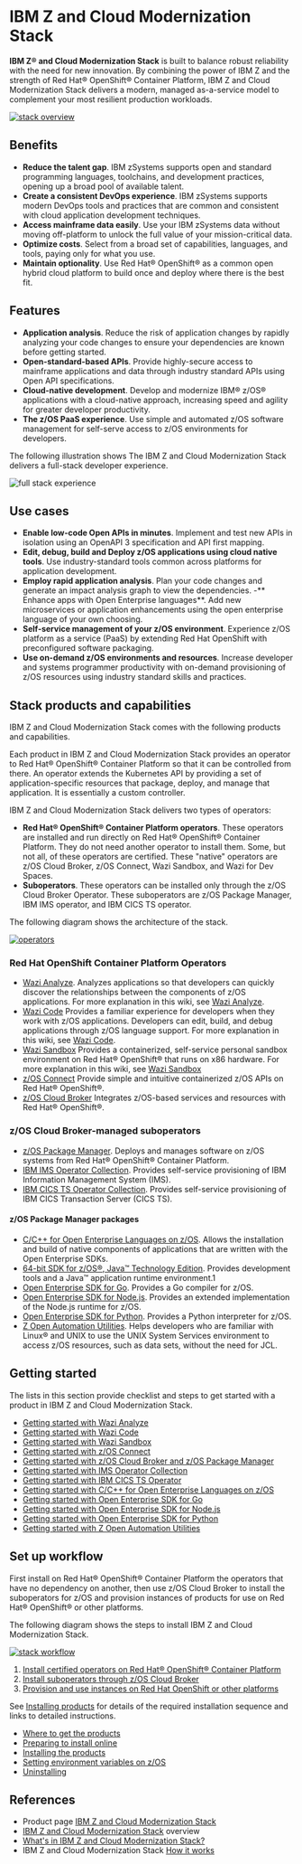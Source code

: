 # IBM Z and Cloud Modernization Stack

**IBM Z® and Cloud Modernization Stack** is built to balance robust reliability with the need for new innovation. By combining the power of IBM Z and the strength of Red Hat® OpenShift® Container Platform, IBM Z and Cloud Modernization Stack delivers a modern, managed as-a-service model to complement your most resilient production workloads.

[![stack overview](./media/stack-overview.svg)](https://www.ibm.com/docs/en/cloud-paks/z-modernization-stack/2023.4?topic=overview)

## Benefits

- **Reduce the talent gap**. IBM zSystems supports open and standard programming languages, toolchains, and development practices, opening up a broad pool of available talent.
- **Create a consistent DevOps experience**. IBM zSystems supports modern DevOps tools and practices that are common and consistent with cloud application development techniques.
- **Access mainframe data easily**. Use your IBM zSystems data without moving off-platform to unlock the full value of your mission-critical data.
- **Optimize costs**. Select from a broad set of capabilities, languages, and tools, paying only for what you use.
- **Maintain optionality**. Use Red Hat® OpenShift® as a common open hybrid cloud platform to build once and deploy where there is the best fit.

## Features

- **Application analysis**. Reduce the risk of application changes by rapidly analyzing your code changes to ensure your dependencies are known before getting started.
- **Open-standard-based APIs**. Provide highly-secure access to mainframe applications and data through industry standard APIs using Open API specifications.
- **Cloud-native development**. Develop and modernize IBM® z/OS® applications with a cloud-native approach, increasing speed and agility for greater developer productivity.
- **The z/OS PaaS experience**. Use simple and automated z/OS software management for self-serve access to z/OS environments for developers.

The following illustration shows The IBM Z and Cloud Modernization Stack delivers a full-stack developer experience.

![full stack experience](./media/full-stack.png)

## Use cases

- **Enable low-code Open APIs in minutes**. Implement and test new APIs in isolation using an OpenAPI 3 specification and API first mapping.
- **Edit, debug, build and Deploy z/OS applications using cloud native tools**. Use industry-standard tools common across platforms for application development.
- **Employ rapid application analysis**. Plan your code changes and generate an impact analysis graph to view the dependencies.
-** Enhance apps with Open Enterprise languages**. Add new microservices or application enhancements using the open enterprise language of your own choosing.
- **Self-service management of your z/OS environment**. Experience z/OS platform as a service (PaaS) by extending Red Hat OpenShift with preconfigured software packaging.
- **Use on-demand z/OS environments and resources**. Increase developer and systems programmer productivity with on-demand provisioning of z/OS resources using industry standard skills and practices.

## Stack products and capabilities

IBM Z and Cloud Modernization Stack comes with the following products and capabilities. 

Each product in IBM Z and Cloud Modernization Stack provides an operator to Red Hat® OpenShift® Container Platform so that it can be controlled from there. An operator extends the Kubernetes API by providing a set of application-specific resources that package, deploy, and manage that application. It is essentially a custom controller.

IBM Z and Cloud Modernization Stack delivers two types of operators:

- **Red Hat® OpenShift® Container Platform operators**. These operators are installed and run directly on Red Hat® OpenShift® Container Platform. They do not need another operator to install them. Some, but not all, of these operators are certified. These "native" operators are z/OS Cloud Broker, z/OS Connect, Wazi Sandbox, and Wazi for Dev Spaces.
- **Suboperators**. These operators can be installed only through the z/OS Cloud Broker Operator. These suboperators are z/OS Package Manager, IBM IMS operator, and IBM CICS TS operator.

The following diagram shows the architecture of the stack.

[![operators](./media/stack-architecture.svg)](https://www.ibm.com/docs/en/cloud-paks/z-modernization-stack/2023.4?topic=overview-how-it-works)

### Red Hat OpenShift Container Platform Operators

- [Wazi Analyze](https://www.ibm.com/docs/en/SSV97FN_2022.1.1/wazidoc/wazi/ibm-wazi-for-red-hat-codeready-workspaces.html). Analyzes applications so that developers can quickly discover the relationships between the components of z/OS applications. For more explanation in this wiki, see [Wazi Analyze](./analyze.md).
- [Wazi Code](https://www.ibm.com/docs/en/SSV97FN_2022.1.1/wazidoc/wazi/ibm-wazi-for-red-hat-codeready-workspaces.html)	Provides a familiar experience for developers when they work with z/OS applications. Developers can edit, build, and debug applications through z/OS language support. For more explanation in this wiki, see [Wazi Code](./wazicode.md).
- [Wazi Sandbox](https://www.ibm.com/docs/en/SSV97FN_2022.1.1/wazidoc/wazi/ibm-wazi-for-red-hat-codeready-workspaces.html) Provides a containerized, self-service personal sandbox environment on Red Hat® OpenShift® that runs on x86 hardware. For more explanation in this wiki, see [Wazi Sandbox](./sandbox.md)
- [z/OS Connect](https://www.ibm.com/docs/en/SSV97FN_2022.1.1/zosconnect/welcome/Overview.html)	Provide simple and intuitive containerized z/OS APIs on Red Hat® OpenShift®.
- [z/OS Cloud Broker](https://www.ibm.com/docs/en/SSV97FN_2022.1.1/zoscb/zoscb-overview.html)	Integrates z/OS-based services and resources with Red Hat® OpenShift®.

### z/OS Cloud Broker-managed suboperators

- [z/OS Package Manager](https://www.ibm.com/docs/en/SSV97FN_2022.1.1/zpm/overview.html). Deploys and manages software on z/OS systems from Red Hat® OpenShift® Container Platform.
- [IBM IMS Operator Collection](https://www.ibm.com/docs/en/SSV97FN_2022.1.1/ims-operator/imsoc-overview.html). Provides self-service provisioning of IBM Information Management System (IMS).
- [IBM CICS TS Operator Collection](https://www.ibm.com/docs/en/SSV97FN_2022.1.1/cicsts/overview.html). Provides self-service provisioning of IBM CICS Transaction Server (CICS TS).

#### z/OS Package Manager packages

- [C/C++ for Open Enterprise Languages on z/OS](https://www.ibm.com/docs/en/SSV97FN_2022.1.1/cpp_compiler/overview.html). Allows the installation and build of native components of applications that are written with the Open Enterprise SDKs.	
- [64-bit SDK for z/OS®, Java™ Technology Edition](https://www.ibm.com/docs/en/SSV97FN_2022.1.1/java/com.ibm.java.80.doc/introduction.html). Provides development tools and a Java™ application runtime environment.1	
- [Open Enterprise SDK for Go](https://www.ibm.com/docs/en/SSV97FN_2022.1.1/golang/overview_golang.html). Provides a Go compiler for z/OS.
- [Open Enterprise SDK for Node.js](https://www.ibm.com/docs/en/SSV97FN_2022.1.1/nodejs/overview.html). Provides an extended implementation of the Node.js runtime for z/OS.	
- [Open Enterprise SDK for Python](https://www.ibm.com/docs/en/SSV97FN_2022.1.1/python/overview_python.html). Provides a Python interpreter for z/OS.
- [Z Open Automation Utilities](https://www.ibm.com/docs/en/SSV97FN_2022.1.1/zoau/zoautil_purpose.html). Helps developers who are familiar with Linux® and UNIX to use the UNIX System Services environment to access z/OS resources, such as data sets, without the need for JCL.

## Getting started

The lists in this section provide checklist and steps to get started with a product in IBM Z and Cloud Modernization Stack.

- [Getting started with Wazi Analyze](https://www.ibm.com/docs/en/SSV97FN_2022.1.1/wazidoc/com.ibm.wazi.analyze.doc/topics/get_started.html)
- [Getting started with Wazi Code](https://www.ibm.com/docs/en/SSV97FN_2022.1.1/wazidoc/com.ibm.wazi.developer.doc/wazi_code_checklist.html)
- [Getting started with Wazi Sandbox](https://www.ibm.com/docs/en/SSV97FN_2022.1.1/wazidoc/sandbox/getting_started_sandbox.html)
- [Getting started with z/OS Connect](https://www.ibm.com/docs/en/SSV97FN_2022.1.1/zosconnect/planning/getting_started_checklist.html)
- [Getting started with z/OS Cloud Broker and z/OS Package Manager](https://www.ibm.com/docs/en/SSV97FN_2022.1.1/zstack/getting_started_cloudbroker_zpm.html)
- [Getting started with IMS Operator Collection](https://www.ibm.com/docs/en/SSV97FN_2022.1.1/ims-operator/imsoc-get-started-rm.html)
- [Getting started with IBM CICS TS Operator](https://www.ibm.com/docs/en/SSV97FN_2022.1.1/cicsts/getstart-cicstsoperator.html?pos=2)
- [Getting started with C/C++ for Open Enterprise Languages on z/OS](https://www.ibm.com/docs/en/SSV97FN_2022.1.1/cpp_compiler/getstart.html)
- [Getting started with Open Enterprise SDK for Go](https://www.ibm.com/docs/en/SSV97FN_2022.1.1/golang/zstack_get_start.html)
- [Getting started with Open Enterprise SDK for Node.js](https://www.ibm.com/docs/en/SSV97FN_2022.1.1/nodejs/stack_install_overview.html)
- [Getting started with Open Enterprise SDK for Python](https://www.ibm.com/docs/en/SSV97FN_2022.1.1/python/get_start_check_list.html)
- [Getting started with Z Open Automation Utilities](https://www.ibm.com/docs/en/SSV97FN_2022.1.1/zoau/zstack_getting_started_zoau.html)

## Set up workflow

First install on Red Hat® OpenShift® Container Platform the operators that have no dependency on another, then use z/OS Cloud Broker to install the suboperators for z/OS and provision instances of products for use on Red Hat® OpenShift® or other platforms.

The following diagram shows the steps to install IBM Z and Cloud Modernization Stack.

[![stack workflow](./media/stack-workflow.svg)](https://www.ibm.com/docs/en/cloud-paks/z-modernization-stack/2023.4?topic=overview-workflow)

1. [Install certified operators on Red Hat® OpenShift® Container Platform](https://www.ibm.com/docs/en/cloud-paks/z-modernization-stack/2023.4?topic=overview-workflow#install-certified-operators-on-red-hat-openshift-container-platform)
2. [Install suboperators through z/OS Cloud Broker](https://www.ibm.com/docs/en/cloud-paks/z-modernization-stack/2023.4?topic=overview-workflow#install-suboperators-through-zos-cloud-broker)
3. [Provision and use instances on Red Hat OpenShift or other platforms](https://www.ibm.com/docs/en/cloud-paks/z-modernization-stack/2023.4?topic=overview-workflow#provision-and-use-instances-on-red-hat-openshift-or-other-platforms)

See [Installing products](https://www.ibm.com/docs/en/SSV97FN_2022.1.1/zstack/installing.html) for details of the required installation sequence and links to detailed instructions.

- [Where to get the products](https://www.ibm.com/docs/en/SSV97FN_2022.1.1/zstack/source-images.html)
- [Preparing to install online](https://www.ibm.com/docs/en/SSV97FN_2022.1.1/zstack/preparing-install.html)
- [Installing the products](https://www.ibm.com/docs/en/SSV97FN_2022.1.1/zstack/installing.html)
- [Setting environment variables on z/OS](https://www.ibm.com/docs/en/SSV97FN_2022.1.1/zstack/environment-variables.html)
- [Uninstalling](https://www.ibm.com/docs/en/SSV97FN_2022.1.1/zstack/uninstalling.html)

## References

- Product page [IBM Z and Cloud Modernization Stack](https://www.ibm.com/products/z-and-cloud-modernization-stack)
- [IBM Z and Cloud Modernization Stack](https://www.ibm.com/docs/en/cloud-paks/z-modernization-stack/2023.4?topic=overview) overview
- [What's in IBM Z and Cloud Modernization Stack?](https://www.ibm.com/docs/en/cloud-paks/z-modernization-stack/2023.4?topic=overview-whats-in-z-cloud-modernization-stack)
- IBM Z and Cloud Modernization Stack [How it works](https://www.ibm.com/docs/en/cloud-paks/z-modernization-stack/2023.4?topic=overview-how-it-works#understanding-the-components)